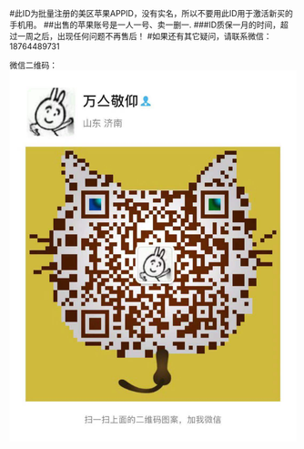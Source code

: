 
#此ID为批量注册的美区苹果APPID，没有实名，所以不要用此ID用于激活新买的手机用。
##出售的苹果账号是一人一号、卖一删一.
###ID质保一月的时间，超过一周之后，出现任何问题不再售后！
#如果还有其它疑问，请联系微信：18764489731



微信二维码：
![binaryTree](./image/weixin.jpg "binaryTree")



